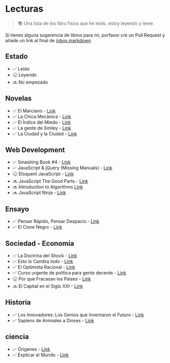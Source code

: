 # Lecturas

> :books: Una lista de los libro físios que he leído, estoy leyendo y leere.

Si tienes alguna sugerencia de libros para mi, porfavor cre un Pull Request y añade un link al final de [inbox.markdown](https://github.com/BalbuenaJuan/Books/blob/master/inbox.markdown).

## Estado

- :white_check_mark: Leído
- :clock630: Leyendo
- :soon: No empezado

## Novelas

- :white_check_mark: El Marciano - [Link](https://www.amazon.es/Marciano-El-Andy-Weir/dp/6074808295/ref=tmm_pap_swatch_0?_encoding=UTF8&qid=1459770845&sr=8-1)
- :white_check_mark: La Chica Mecánica - [Link](https://www.amazon.es/chica-mec%C3%A1nica-BEST-SELLER/dp/849989528X/ref=sr_1_1?ie=UTF8&qid=1459770882&sr=8-1&keywords=La+Chica+Mec%C3%A1nica)
- :white_check_mark: El Índice del Miedo - [Link](https://www.amazon.es/ndice-Del-Miedo-NOVELA-INTRIGA/dp/8425348498/ref=tmm_hrd_swatch_0?_encoding=UTF8&qid=1459770912&sr=8-1)
- :white_check_mark: La gente de Smiley - [Link](https://www.amazon.es/gente-Smiley-Agente-ebook/dp/B006FHKY8A/ref=tmm_kin_swatch_0?_encoding=UTF8&qid=1459770942&sr=8-1)
- :white_check_mark: La Ciudad y la Ciudad - [Link](https://www.amazon.es/ciudad-Solaris-ficci-n/dp/8498007682/ref=tmm_pap_swatch_0?_encoding=UTF8&qid=1459770973&sr=8-1)

## Web Development

- :white_check_mark: Smashing Book #4 - [Link](https://shop.smashingmagazine.com/products/smashing-book-4-ebooks)
- :white_check_mark: JavaScript & jQuery (Missing Manuals) - [Link](https://www.amazon.es/JavaScript-jQuery-David-Sawyer-McFarland/dp/1491947071/ref=sr_1_1_twi_pap_1?ie=UTF8&qid=1459771041&sr=8-1&keywords=JavaScript+%26+jQuery+%28Missing+Manuals%29)
- :clock630: Eloquent JavaScript - [Link](https://www.amazon.es/Eloquent-JavaScript-Modern-Introduction-Programming/dp/1593275846/ref=sr_1_1_twi_pap_1?ie=UTF8&qid=1459771072&sr=8-1&keywords=Eloquent+JavaScript)
- :soon: JavaScript The Good Parts - [Link](https://www.amazon.es/JavaScript-Parts-Working-Shallow-Grain/dp/0596517742/ref=sr_1_1_twi_pap_1?ie=UTF8&qid=1459771099&sr=8-1&keywords=JavaScript+The+Good+Parts)
- :soon: Introduction to Algorithms
[Link](https://www.amazon.es/dp/0262533057/ref=wl_it_dp_o_pC_nS_ttl?_encoding=UTF8&colid=2VU7E50GNYAAS&coliid=I19ZC4JUIWNGJC)
- :soon: JavaScript Ninja - [Link](https://www.amazon.es/JavaScript-Ninja-Anaya-Multimedia-Manning/dp/8441533970/ref=sr_1_2?ie=UTF8&qid=1459771126&sr=8-2&keywords=javascript+ninja)

## Ensayo

- :white_check_mark: Pensar Rápido, Pensar Despacio - [Link](https://www.amazon.es/Pensar-r-pido-pensar-despacio-DEBATE/dp/8483068613/ref=tmm_hrd_swatch_0?_encoding=UTF8&qid=1459771206&sr=8-1)
- :white_check_mark: El Cisne Negro - [Link](https://www.amazon.es/cisne-negro-improbable-Divulgaci%C3%B3n-Actualidad/dp/8408008544/ref=sr_1_1_twi_per_1?ie=UTF8&qid=1459771232&sr=8-1&keywords=El+Cisne+Negro)

## Sociedad - Economía

- :white_check_mark: La Doctrina del Shock - [Link](https://www.amazon.es/doctrina-del-shock-capitalismo-Divulgaci%C3%B3n/dp/8408006738/ref=sr_1_1?ie=UTF8&qid=1459771279&sr=8-1&keywords=La+Doctrina+del+Shock)
- :white_check_mark: Esto lo Cambia todo - [Link](https://www.amazon.es/Esto-Cambia-Todo-Estado-Sociedad/dp/8449331021/ref=sr_1_1_twi_per_1?ie=UTF8&qid=1459771301&sr=8-1&keywords=Esto+lo+Cambia+todo)
- :white_check_mark: El Optimista Racional - [Link](https://www.amazon.es/El-optimista-racional-capacidad-PENSAMIENTO/dp/8430608109/ref=sr_1_1?ie=UTF8&qid=1459771325&sr=8-1&keywords=El+Optimista+Racional)
- :white_check_mark: Curso urgente de politica para gente decente - [Link](http://www.amazon.com/Curso-urgente-tica-gente-decente/dp/8432220817/ref=tmm_pap_swatch_0?_encoding=UTF8&qid=1459159656&sr=1-1)
- :clock630: Por que Fracasan los Países - [Link](https://www.amazon.es/Por-Qu%C3%A9-Fracasan-Pa%C3%ADses-Divulgaci%C3%B3n/dp/8423418901/ref=sr_1_1?ie=UTF8&qid=1459771356&sr=8-1&keywords=Por+que+Fracasan+los+Pa%C3%ADses)
- :soon: El Capital en el Siglo XXI - [Link](https://www.amazon.es/El-Capital-Siglo-XXI-ECONOM%C3%8DA/dp/8490565473/ref=sr_1_1?s=books&ie=UTF8&qid=1462967902&sr=1-1&keywords=el+capital+en+el+siglo+xxi)

## Historia

- :white_check_mark: Los Innovadores: Los Genios que Inventaron el Futuro - [Link](https://www.amazon.es/Innovadores-Los-Genios-Inventaron-Futuro/dp/1101873280/ref=sr_1_fkmr0_1?ie=UTF8&qid=1459771384&sr=8-1-fkmr0&keywords=Los+Innovadores%3A+Como+un+Grupo+de+Hackers%2C+Genios%2C+y+Geeks+Crearon+la+Revolucion+Digital)
- :white_check_mark: Sapiens de Animales a Dioses - [Link](https://www.amazon.es/Animales-Dioses-Sapiens-DEBATE/dp/8499926223/ref=tmm_hrd_swatch_0?_encoding=UTF8&qid=1459771412&sr=8-1)

## ciencia

- :white_check_mark: Origenes - [Link](https://www.amazon.es/Or%C3%ADgenes-Contextos-Neil-deGrasse-Tyson/dp/8449330726/ref=sr_1_3_twi_per_1?ie=UTF8&qid=1459771444&sr=8-3&keywords=Origenes)
- :white_check_mark: Explicar el Mundo - [Link](https://www.amazon.es/Explicar-Mundo-PENSAMIENTO-WEINBERG-STEVEN/dp/8430617248/ref=sr_1_1?ie=UTF8&qid=1459771470&sr=8-1&keywords=Explicar+el+Mundo)
